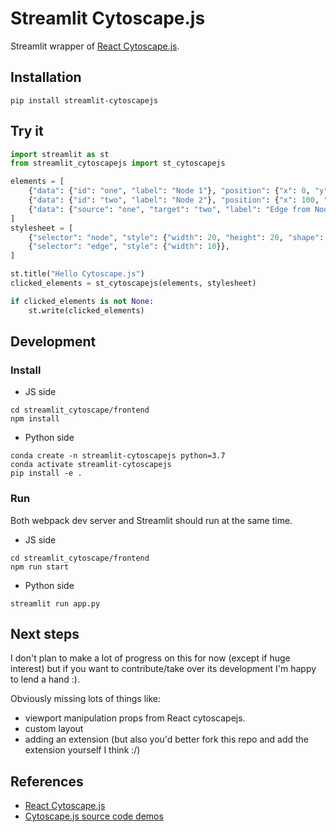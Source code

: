 # Streamlit Cytoscape.js

Streamlit wrapper of [React Cytoscape.js](https://github.com/plotly/react-cytoscapejs).

## Installation

```
pip install streamlit-cytoscapejs
```

## Try it

```python
import streamlit as st
from streamlit_cytoscapejs import st_cytoscapejs

elements = [
    {"data": {"id": "one", "label": "Node 1"}, "position": {"x": 0, "y": 0}},
    {"data": {"id": "two", "label": "Node 2"}, "position": {"x": 100, "y": 0}},
    {"data": {"source": "one", "target": "two", "label": "Edge from Node1 to Node2"}},
]
stylesheet = [
    {"selector": "node", "style": {"width": 20, "height": 20, "shape": "rectangle"}},
    {"selector": "edge", "style": {"width": 10}},
]

st.title("Hello Cytoscape.js")
clicked_elements = st_cytoscapejs(elements, stylesheet)

if clicked_elements is not None:
    st.write(clicked_elements)
```

## Development

### Install

- JS side

```shell script
cd streamlit_cytoscape/frontend
npm install
```

- Python side

```shell script
conda create -n streamlit-cytoscapejs python=3.7
conda activate streamlit-cytoscapejs
pip install -e .
```

### Run

Both webpack dev server and Streamlit should run at the same time.

- JS side

```shell script
cd streamlit_cytoscape/frontend
npm run start
```

- Python side

```shell script
streamlit run app.py
```

## Next steps

I don't plan to make a lot of progress on this for now (except if huge interest) but if you want to contribute/take over its development I'm happy to lend a hand :).

Obviously missing lots of things like:

- viewport manipulation props from React cytoscapejs.
- custom layout
- adding an extension (but also you'd better fork this repo and add the extension yourself I think :/)

## References

- [React Cytoscape.js](https://github.com/plotly/react-cytoscapejs)
- [Cytoscape.js source code demos](https://github.com/cytoscape/cytoscape.js/tree/master/documentation/demos)
